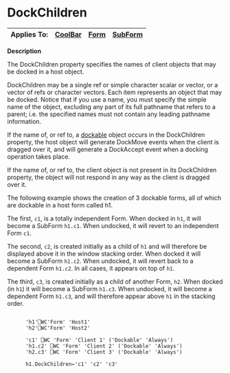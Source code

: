 




<h1 class="heading"><span class="name">DockChildren</span></h1>

| Applies To: | [CoolBar](./coolbar.md) | [Form](./form.md) | [SubForm](./subform.md) |
| --- | --- | --- | ---  |


**Description**


The DockChildren property specifies the names of client objects that may be docked in a host object.



DockChildren may be a single ref or simple character scalar or vector, or a vector of refs or character vectors. Each item represents an object that may be docked. Notice that if you use a name, you must specify the simple name of the object, excluding any part of its full pathname that refers to a parent; i.e. the specified names must not contain any leading pathname information.


If the name of, or ref to, a [dockable](dockable.md) object occurs in the DockChildren property, the host object will generate DockMove events when the client is dragged over it, and will generate a DockAccept event when a docking operation takes place.


If the name of, or ref to, the client object is not present in its DockChildren property, the object will not respond in any way as the client is dragged over it.


The following example shows the creation of 3 dockable forms, all of which are dockable in a host form called h1.


The first, `c1`, is a totally independent Form. When docked in `h1`, it will become a SubForm `h1.c1`. When undocked, it will revert to an independent Form `c1`.


The second, `c2`, is created initially as a child of `h1` and will therefore be displayed above it in the window stacking order. When docked it will become a SubForm `h1.c2`. When undocked, it will revert back to a dependent Form `h1.c2`. In all cases, it appears on top of `h1`.


The third, `c3`, is created initially as a child of another Form, `h2`. When docked (in `h1`) it will become a SubForm `h1.c3`. When undocked, it will become a dependent Form `h1.c3`, and will therefore appear above `h1` in the stacking order.
```apl

      'h1'⎕WC'Form' 'Host1' 
      'h2'⎕WC'Form' 'Host2' 
			
      'c1' ⎕WC 'Form' 'Client 1' ('Dockable' 'Always')
      'h1.c2' ⎕WC 'Form' 'Client 2' ('Dockable' 'Always')
      'h2.c3' ⎕WC 'Form' 'Client 3' ('Dockable' 'Always')

      h1.DockChildren←'c1' 'c2' 'c3'
```



